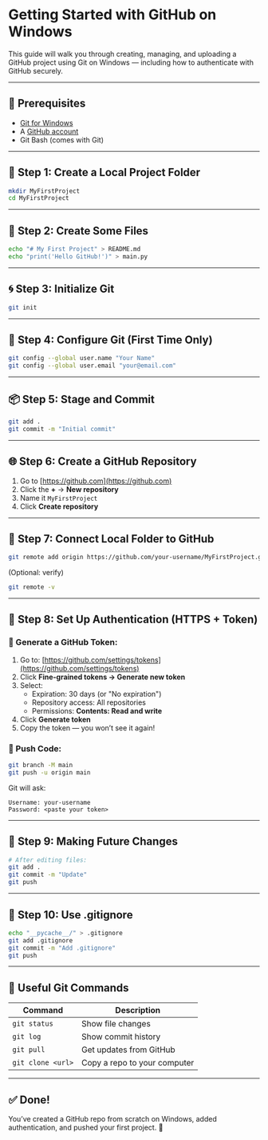 # Getting Started with GitHub on Windows

This guide will walk you through creating, managing, and uploading a GitHub project using Git on Windows — including how to authenticate with GitHub securely.

---

## 🧰 Prerequisites

- [Git for Windows](https://git-scm.com/download/win)
- A [GitHub account](https://github.com/)
- Git Bash (comes with Git)

---

## 📁 Step 1: Create a Local Project Folder

```bash
mkdir MyFirstProject
cd MyFirstProject
```

---

## 📄 Step 2: Create Some Files

```bash
echo "# My First Project" > README.md
echo "print('Hello GitHub!')" > main.py
```

---

## 🌀 Step 3: Initialize Git

```bash
git init
```

---

## 👤 Step 4: Configure Git (First Time Only)

```bash
git config --global user.name "Your Name"
git config --global user.email "your@email.com"
```

---

## 📦 Step 5: Stage and Commit

```bash
git add .
git commit -m "Initial commit"
```

---

## 🌐 Step 6: Create a GitHub Repository

1. Go to [https://github.com](https://github.com)
2. Click the **+** → **New repository**
3. Name it `MyFirstProject`
4. Click **Create repository**

---

## 🔗 Step 7: Connect Local Folder to GitHub

```bash
git remote add origin https://github.com/your-username/MyFirstProject.git
```

(Optional: verify)

```bash
git remote -v
```

---

## 🔐 Step 8: Set Up Authentication (HTTPS + Token)

### 🔸 Generate a GitHub Token:

1. Go to: [https://github.com/settings/tokens](https://github.com/settings/tokens)
2. Click **Fine-grained tokens → Generate new token**
3. Select:
   - Expiration: 30 days (or "No expiration")
   - Repository access: All repositories
   - Permissions: **Contents: Read and write**
4. Click **Generate token**
5. Copy the token — you won’t see it again!

### 🔸 Push Code:

```bash
git branch -M main
git push -u origin main
```

Git will ask:

```
Username: your-username
Password: <paste your token>
```

---

## 🔄 Step 9: Making Future Changes

```bash
# After editing files:
git add .
git commit -m "Update"
git push
```

---

## 🧽 Step 10: Use .gitignore

```bash
echo "__pycache__/" > .gitignore
git add .gitignore
git commit -m "Add .gitignore"
git push
```

---

## 🧪 Useful Git Commands

| Command              | Description                          |
|----------------------|--------------------------------------|
| `git status`         | Show file changes                    |
| `git log`            | Show commit history                  |
| `git pull`           | Get updates from GitHub              |
| `git clone <url>`    | Copy a repo to your computer         |

---

## ✅ Done!

You’ve created a GitHub repo from scratch on Windows, added authentication, and pushed your first project. 🚀
